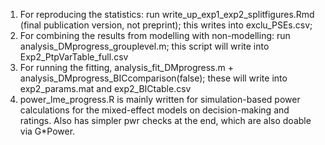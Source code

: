 1. For reproducing the statistics: run write_up_exp1_exp2_splitfigures.Rmd (final publication version, not preprint); this writes into exclu_PSEs.csv;
2. For combining the results from modelling with non-modelling: run analysis_DMprogress_grouplevel.m; this script will write into Exp2_PtpVarTable_full.csv
3. For running the fitting, analysis_fit_DMprogress.m + analysis_DMprogress_BICcomparison(false); these will write into exp2_params.mat and exp2_BICtable.csv
4. power_lme_progress.R is mainly written for simulation-based power calculations for the mixed-effect models on decision-making and ratings. Also has simpler pwr checks at the end, which are also doable via G*Power.
